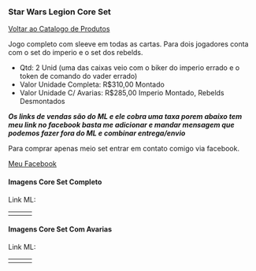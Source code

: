 ### Star Wars Legion Core Set

[Voltar ao Catalogo de Produtos](./lista.md)

Jogo completo com sleeve em todas as cartas. Para dois jogadores conta com o set do imperio e o set dos rebelds.

* Qtd: 2 Unid (uma das caixas veio com o biker do imperio errado e o token de comando do vader errado)
* Valor Unidade Completa: R$310,00 Montado
* Valor Unidade C/ Avarias: R$285,00 Imperio Montado, Rebelds Desmontados

***Os links de vendas são do ML e ele cobra uma taxa porem abaixo tem meu link no facebook basta me adicionar e mandar mensagem que podemos fazer fora do ML e combinar entrega/envio***

Para comprar apenas meio set entrar em contato comigo via facebook.

[Meu Facebook](https://www.facebook.com/bruno.p.longo)

#### Imagens Core Set Completo

Link ML:

| | | |
|--|--|--|
| | | |


#### Imagens Core Set Com Avarias

Link ML:

| | | |
|--|--|--|
| | | |